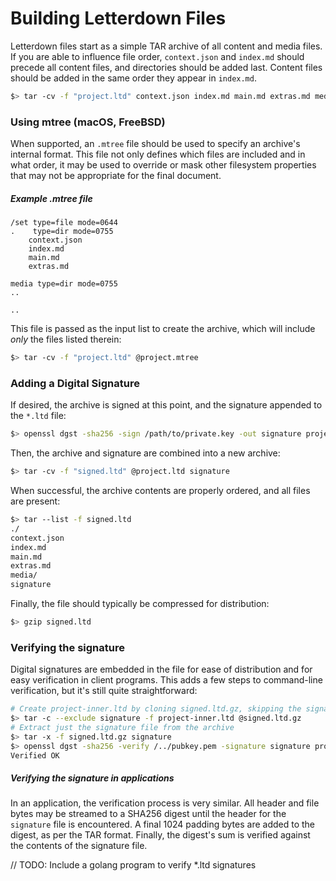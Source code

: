 # Building Letterdown Files

Letterdown files start as a simple TAR archive of all content and media files. If you are able to influence file order, `context.json` and `index.md` should precede all content files, and directories should be added last. Content files should be added in the same order they appear in `index.md`.

```bash
$> tar -cv -f "project.ltd" context.json index.md main.md extras.md media
```

### Using mtree (macOS, FreeBSD)

When supported, an `.mtree` file should be used to specify an archive's internal format. This file not only defines which files are included and in what order, it may be used to override or mask other filesystem properties that may not be appropriate for the final document.

##### Example .mtree file

```mtree
/set type=file mode=0644
.    type=dir mode=0755
    context.json
    index.md
    main.md
    extras.md

media type=dir mode=0755
..

..
```

This file is passed as the input list to create the archive, which will include *only* the files listed therein:

```bash
$> tar -cv -f "project.ltd" @project.mtree
```

### Adding a Digital Signature

If desired, the archive is signed at this point, and the signature appended to the `*.ltd` file:

```bash
$> openssl dgst -sha256 -sign /path/to/private.key -out signature project.ltd
```

Then, the archive and signature are combined into a new archive:

```bash
$> tar -cv -f "signed.ltd" @project.ltd signature
```

When successful, the archive contents are properly ordered, and all files are present:

```bash
$> tar --list -f signed.ltd
./
context.json
index.md
main.md
extras.md
media/
signature
```

Finally, the file should typically be compressed for distribution:

```bash
$> gzip signed.ltd
```

### Verifying the signature

Digital signatures are embedded in the file for ease of distribution and for easy verification in client programs. This adds a few steps to command-line verification, but it's still quite straightforward:

```bash
# Create project-inner.ltd by cloning signed.ltd.gz, skipping the signature file
$> tar -c --exclude signature -f project-inner.ltd @signed.ltd.gz
# Extract just the signature file from the archive
$> tar -x -f signed.ltd.gz signature
$> openssl dgst -sha256 -verify /../pubkey.pem -signature signature project-inner.ltd
Verified OK
```

##### Verifying the signature in applications

In an application, the verification process is very similar. All header and file bytes may be streamed to a SHA256 digest until the header for the `signature` file is encountered. A final 1024 padding bytes are added to the digest, as per the TAR format. Finally, the digest's sum is verified against the contents of the signature file.

// TODO: Include a golang program to verify *.ltd signatures
